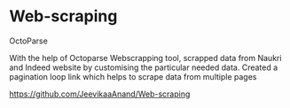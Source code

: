 # Web-scraping
OctoParse

With the help of Octoparse Webscrapping tool, scrapped data from Naukri and Indeed website by customising
the particular needed data. Created a pagination loop link which helps to scrape data from multiple pages

https://github.com/JeevikaaAnand/Web-scraping
